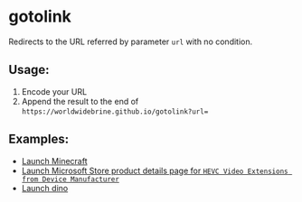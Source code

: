 # gotolink
Redirects to the URL referred by parameter `url` with no condition.

## Usage:
1. Encode your URL
2. Append the result to the end of `https://worldwidebrine.github.io/gotolink?url=`

## Examples:
* [Launch Minecraft](https://worldwidebrine.github.io/gotolink?url=minecraft%3A%2F%2F)
* [Launch Microsoft Store product details page for `HEVC Video Extensions from Device Manufacturer`](https://worldwidebrine.github.io/gotolink?url=ms-windows-store%3A%2F%2Fpdp%2F%3FproductId%3D9N4WGH0Z6VHQ)
* [Launch dino](https://worldwidebrine.github.io/gotolink?url=chrome%3A%2F%2Fdino)
